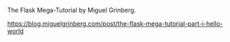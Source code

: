 The Flask Mega-Tutorial by Miguel Grinberg.

https://blog.miguelgrinberg.com/post/the-flask-mega-tutorial-part-i-hello-world
